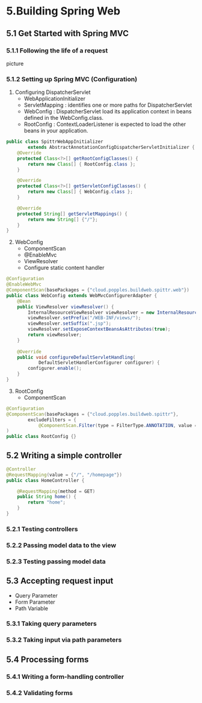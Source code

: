 # 5.Building Spring Web

## 5.1 Get Started with Spring MVC

### 5.1.1 Following the life of a request

picture

### 5.1.2 Setting up Spring MVC (Configuration)

1. Configuring DispatcherServlet
    - WebApplicationInitializer
    - ServletMapping : identifies one or more paths for DispatcherServlet
    - WebConfig : DispatcherServlet load its application context in beans defined in the WebConfig.class.
    - RootConfig : ContextLoaderListener is expected to load the other beans in your application.

```java
public class SpittrWebAppInitializer
        extends AbstractAnnotationConfigDispatcherServletInitializer {
    @Override
    protected Class<?>[] getRootConfigClasses() {
        return new Class[] { RootConfig.class };
    }

    @Override
    protected Class<?>[] getServletConfigClasses() {
        return new Class[] { WebConfig.class };
    }

    @Override
    protected String[] getServletMappings() {
        return new String[] {"/"};
    }
}
```

2. WebConfig
    - ComponentScan
    - @EnableMvc
    - ViewResolver
    - Configure static content handler

```java
@Configuration
@EnableWebMvc
@ComponentScan(basePackages = {"cloud.popples.buildweb.spittr.web"})
public class WebConfig extends WebMvcConfigurerAdapter {
    @Bean
    public ViewResolver viewResolver() {
        InternalResourceViewResolver viewResolver = new InternalResourceViewResolver();
        viewResolver.setPrefix("/WEB-INF/views/");
        viewResolver.setSuffix(".jsp");
        viewResolver.setExposeContextBeansAsAttributes(true);
        return viewResolver;
    }
    
    @Override
    public void configureDefaultServletHandling(
            DefaultServletHandlerConfigurer configurer) {
        configurer.enable();
    }
}
```

3. RootConfig
    - ComponentScan

```java
@Configuration
@ComponentScan(basePackages = {"cloud.popples.buildweb.spittr"},
        excludeFilters = {
            @ComponentScan.Filter(type = FilterType.ANNOTATION, value = EnableWebMvc.class)}
)
public class RootConfig {}
```

## 5.2 Writing a simple controller

```java
@Controller
@RequestMapping(value = {"/", "/homepage"})
public class HomeController {

    @RequestMapping(method = GET)
    public String home() {
        return "home";
    }
}
```

### 5.2.1 Testing controllers


### 5.2.2 Passing model data to the view


### 5.2.3 Testing passing model data


## 5.3 Accepting request input

- Query Parameter
- Form Parameter
- Path Variable

### 5.3.1 Taking query parameters


### 5.3.2 Taking input via path parameters


## 5.4 Processing forms

### 5.4.1 Writing a form-handling controller

### 5.4.2 Validating forms